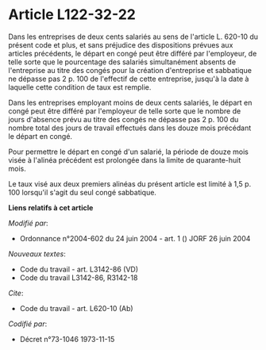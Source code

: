 # Article L122-32-22

Dans les entreprises de deux cents salariés au sens de l'article L. 620-10 du présent code et plus, et sans préjudice des
dispositions prévues aux articles précédents, le départ en congé peut être différé par l'employeur, de telle sorte que le
pourcentage des salariés simultanément absents de l'entreprise au titre des congés pour la création d'entreprise et
sabbatique ne dépasse pas 2 p. 100 de l'effectif de cette entreprise, jusqu'à la date à laquelle cette condition de taux est
remplie.

Dans les entreprises employant moins de deux cents salariés, le départ en congé peut être différé par l'employeur de telle
sorte que le nombre de jours d'absence prévu au titre des congés ne dépasse pas 2 p. 100 du nombre total des jours de travail
effectués dans les douze mois précédant le départ en congé.

Pour permettre le départ en congé d'un salarié, la période de douze mois visée à l'alinéa précédent est prolongée dans la
limite de quarante-huit mois.

Le taux visé aux deux premiers alinéas du présent article est limité à 1,5 p. 100 lorsqu'il s'agit du seul congé sabbatique.

**Liens relatifs à cet article**

_Modifié par_:

  - Ordonnance n°2004-602 du 24 juin 2004 - art. 1 () JORF 26 juin 2004

_Nouveaux textes_:

  - Code du travail - art. L3142-86 (VD)
  - Code du travail L3142-86, R3142-18

_Cite_:

  - Code du travail - art. L620-10 (Ab)

_Codifié par_:

  - Décret n°73-1046 1973-11-15
